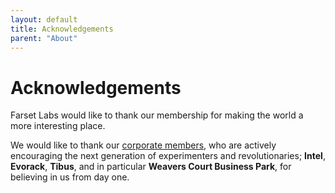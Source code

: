 ```yaml
---
layout: default
title: Acknowledgements
parent: "About"
---
```

# Acknowledgements

Farset Labs would like to thank our membership for making the world a more interesting place. 

We would like to thank our [corporate members](), who are actively encouraging the next generation of experimenters and revolutionaries; __Intel__, __Evorack__, __Tibus__, and in particular __Weavers Court Business Park__, for believing in us from day one.

